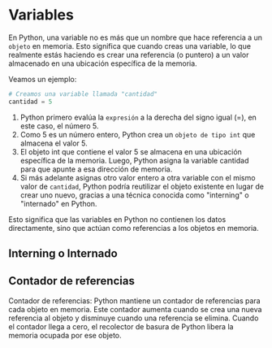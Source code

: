# Variables

En Python, una variable no es más que un nombre que hace referencia a un `objeto` en memoria. Esto significa que cuando creas una variable, lo que realmente estás haciendo es crear una referencia (o puntero) a un valor almacenado en una ubicación específica de la memoria.

Veamos un ejemplo:

```py
# Creamos una variable llamada "cantidad"
cantidad = 5
```

1.  Python primero evalúa la `expresión` a la derecha del signo igual (=), en este caso, el número 5.
2.  Como 5 es un número entero, Python crea un `objeto de tipo int` que almacena el valor 5.
3.  El objeto int que contiene el valor 5 se almacena en una ubicación específica de la memoria. Luego, Python asigna la variable cantidad para que apunte a esa dirección de memoria.
4.  Si más adelante asignas otro valor entero a otra variable con el mismo valor de `cantidad`, Python podría reutilizar el objeto existente en lugar de crear uno nuevo, gracias a una técnica conocida como "interning" o "internado" en Python.

Esto significa que las variables en Python no contienen los datos directamente, sino que actúan como referencias a los objetos en memoria.


## Interning o Internado



## Contador de referencias

Contador de referencias: Python mantiene un contador de referencias para cada objeto en memoria. Este contador aumenta cuando se crea una nueva referencia al objeto y disminuye cuando una referencia se elimina. Cuando el contador llega a cero, el recolector de basura de Python libera la memoria ocupada por ese objeto.
